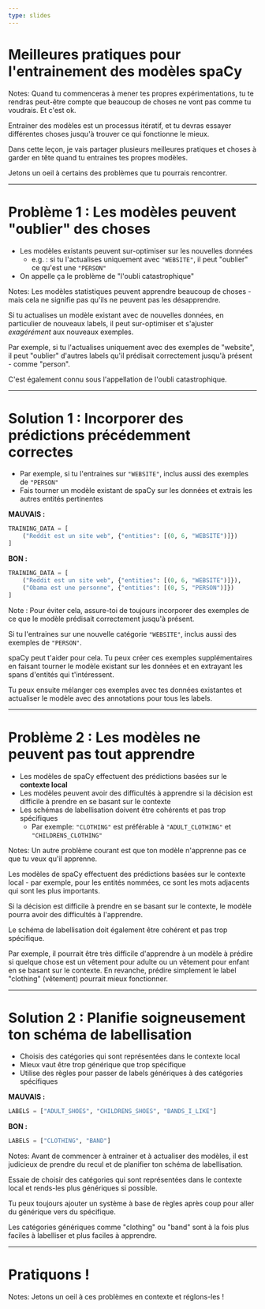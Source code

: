 ```yaml
---
type: slides
---
```


# Meilleures pratiques pour l'entrainement des modèles spaCy

Notes: Quand tu commenceras à mener tes propres expérimentations, tu te rendras
peut-être compte que beaucoup de choses ne vont pas comme tu voudrais. Et c'est
ok.

Entrainer des modèles est un processus itératif, et tu devras essayer
différentes choses jusqu'à trouver ce qui fonctionne le mieux.

Dans cette leçon, je vais partager plusieurs meilleures pratiques et choses à
garder en tête quand tu entraines tes propres modèles.

Jetons un oeil à certains des problèmes que tu pourrais rencontrer.

---

# Problème 1 : Les modèles peuvent "oublier" des choses

- Les modèles existants peuvent sur-optimiser sur les nouvelles données
  - e.g. : si tu l'actualises uniquement avec `"WEBSITE"`, il peut "oublier" ce
    qu'est une `"PERSON"`
- On appelle ça le problème de "l'oubli catastrophique"

Notes: Les modèles statistiques peuvent apprendre beaucoup de choses - mais cela
ne signifie pas qu'ils ne peuvent pas les désapprendre.

Si tu actualises un modèle existant avec de nouvelles données, en particulier de
nouveaux labels, il peut sur-optimiser et s'ajuster _exagérément_ aux nouveaux
exemples.

Par exemple, si tu l'actualises uniquement avec des exemples de "website", il
peut "oublier" d'autres labels qu'il prédisait correctement jusqu'à présent -
comme "person".

C'est également connu sous l'appellation de l'oubli catastrophique.

---

# Solution 1 : Incorporer des prédictions précédemment correctes

- Par exemple, si tu l'entraines sur `"WEBSITE"`, inclus aussi des exemples de
  `"PERSON"`
- Fais tourner un modèle existant de spaCy sur les données et extrais les autres
  entités pertinentes

**MAUVAIS :**

```python
TRAINING_DATA = [
    ("Reddit est un site web", {"entities": [(0, 6, "WEBSITE")]})
]
```

**BON :**

```python
TRAINING_DATA = [
    ("Reddit est un site web", {"entities": [(0, 6, "WEBSITE")]}),
    ("Obama est une personne", {"entities": [(0, 5, "PERSON")]})
]
```

Note : Pour éviter cela, assure-toi de toujours incorporer des exemples de ce
que le modèle prédisait correctement jusqu'à présent.

Si tu l'entraines sur une nouvelle catégorie `"WEBSITE"`, inclus aussi des
exemples de `"PERSON"`.

spaCy peut t'aider pour cela. Tu peux créer ces exemples supplémentaires en
faisant tourner le modèle existant sur les données et en extrayant les spans
d'entités qui t'intéressent.

Tu peux ensuite mélanger ces exemples avec tes données existantes et actualiser
le modèle avec des annotations pour tous les labels.

---

# Problème 2 : Les modèles ne peuvent pas tout apprendre

- Les modèles de spaCy effectuent des prédictions basées sur le **contexte
  local**
- Les modèles peuvent avoir des difficultés à apprendre si la décision est
  difficile à prendre en se basant sur le contexte
- Les schémas de labellisation doivent être cohérents et pas trop spécifiques
  - Par exemple: `"CLOTHING"` est préférable à `"ADULT_CLOTHING"` et
    `"CHILDRENS_CLOTHING"`

Notes: Un autre problème courant est que ton modèle n'apprenne pas ce que tu
veux qu'il apprenne.

Les modèles de spaCy effectuent des prédictions basées sur le contexte local -
par exemple, pour les entités nommées, ce sont les mots adjacents qui sont les
plus importants.

Si la décision est difficile à prendre en se basant sur le contexte, le modèle
pourra avoir des difficultés à l'apprendre.

Le schéma de labellisation doit également être cohérent et pas trop spécifique.

Par exemple, il pourrait être très difficile d'apprendre à un modèle à prédire
si quelque chose est un vêtement pour adulte ou un vêtement pour enfant en se
basant sur le contexte. En revanche, prédire simplement le label "clothing"
(vêtement) pourrait mieux fonctionner.

---

# Solution 2 : Planifie soigneusement ton schéma de labellisation

- Choisis des catégories qui sont représentées dans le contexte local
- Mieux vaut être trop générique que trop spécifique
- Utilise des règles pour passer de labels génériques à des catégories
  spécifiques

**MAUVAIS :**

```python
LABELS = ["ADULT_SHOES", "CHILDRENS_SHOES", "BANDS_I_LIKE"]
```

**BON :**

```python
LABELS = ["CLOTHING", "BAND"]
```

Notes: Avant de commencer à entrainer et à actualiser des modèles, il est
judicieux de prendre du recul et de planifier ton schéma de labellisation.

Essaie de choisir des catégories qui sont représentées dans le contexte local et
rends-les plus génériques si possible.

Tu peux toujours ajouter un système à base de règles après coup pour aller du
générique vers du spécifique.

Les catégories génériques comme "clothing" ou "band" sont à la fois plus faciles
à labelliser et plus faciles à apprendre.

---

# Pratiquons !

Notes: Jetons un oeil à ces problèmes en contexte et réglons-les !
